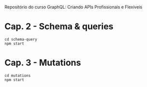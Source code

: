 Repositório do curso GraphQL: Criando APIs Profissionais e Flexíveis

# Cap. 2 - Schema & queries
```
cd schema-query
npm start
```
# Cap. 3 - Mutations
```
cd mutations
npm start
```
